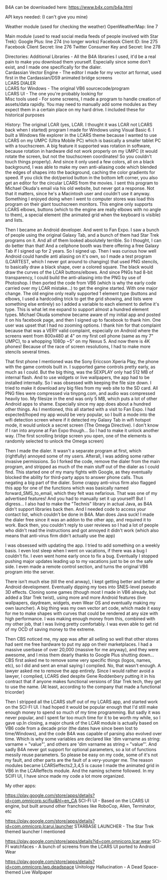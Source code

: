 B4A can be downloaded here:
https://www.b4x.com/b4a.html

API keys needed: (I can't give you mine)

Weather module (used for checking the weather)
OpenWeatherMap: line 7

Main module (used to read social media feeds of people involved with Star Trek):
Google Plus: line 274 (no longer works)
Facebook Client ID: line 275
Facebook Client Secret: line 276
Twitter Consumer Key and Secret: line 278

Directories:
Additional Libraries - All the B4A libraries I used, it'd be a real pain to make you download them yourself. Especially since some don't exist, and I made one specifically for the dialer.  
Cardassian Vector Engine - The editor I made for my vector art format, used first in the Cardassian/DS9 animated bridge screens  
LCARS DIALER  
LCARS for Windows - The original VB6 sourcecode/program  
LCARS UI - The one you're probably looking for  
Misc tools used - For some screens, I made a program to handle creation of assets/data rapidly. You may need to manually add some modules as they expect them in a certain place on my hard drive. I included these for historical purposes

History:
The original LCAR (yes, LCAR. I thought it was LCAR not LCARS back when I started) program I made for Windows using Visual Basic 6. I built a Windows file explorer in the LCARS theme because I wanted to use LCARS on my UMPC (Ultra Mobile PC) which is basically a smaller tablet PC with a touchscreen. A big feature it supported was rotation in software, because rotation in hardware did not work properly on my UMPC (it would rotate the screen, but not the touchscreen coordinates! So you couldn't touch things properly). And since it only used a few colors, all on a black background, I was able to make my own anti-aliasing code which blended the edges of shapes into the background, caching the color gradients for speed. If you click the dot/period button in the bottom left corner, you also get an editor for the circular LCARS from the movies. I sent this program to Michael Okuda's email via his old website, but never got a response. Not that it matters, since he's a Macintosh user and couldn't use it anyway. Something I enjoyed doing when I went to computer stores was load this program on their giant touchscreen monitors. This engine only supports LCARS elbows, buttons (which to the engine are really elbows with no angle to them), a special element (the animated grid when the keyboard is visible) and lists.

Then I became an Android developer. And went to Fan Expo. I saw a bunch of people using the original Galaxy Tab, and a bunch of them had Star Trek programs on it. And all of them looked absolutely terrible. So I thought, I can do better than that! And a cellphone booth was there offering a free Galaxy Tab if I signed up for 2 years. So I signed up. Then I was curious how well Android could handle anti aliasing on it's own, so I made a test program (LCARTEST, which I never got around to changing) that used PNG stencils, to basically draw a black shape, over a colored square. The black would draw the curves of the LCAR buttons/elbows. And since PNGs had 8-bit transparency, I could build the anti-aliasing into the PNG by use of Photoshop. I then ported the code from VB6 (which is why the early code carried over my LCAR mistake...) to get the engine started. With one major change. The old engine only really supported 1 element type (buttons and elbows, I used a hardcoding trick to get the grid showing, and lists were something else entirely) so I added a variable to each element to define it's type. This is what let me expand to support almost a hundred element types. Michael Okuda somehow became aware of my initial app and posted it on his facebook page, and then I signed up to facebook to thank him. One user was upset that I had no zooming options. I thank him for that complaint because that was a VERY valid complaint, especially on Android where the screens went from 800x480 at 4" on my first cell phone (same as my 7" UMPC), to a whopping 1080p ~5" on my Nexus 5. And now there is 4K phones! Because of the race of screen resolutions, I had to make more stencils several times. 

That first phone I mentioned was the Sony Ericcson Xperia Play, the phone with the game controls built in. I supported game controls pretty early, as much as I could. But the big thing, was the SEXPLAY only had 512 MB of internal flash. And to use widgets or live wallpapers, the app had to be installed internally. So I was obsessed with keeping the file size down. I tried to make it download any big files from my web site to the SD card. All PNG files were compressed via tinypng.com, and audio was compressed heavily too. My filesize in the end was only 5 MB, which puts a lot of other Android apps to shame. Especially since my app does about a hundred other things. As I mentioned, this all started with a visit to Fan Expo. I had expected/hoped my app would be very popular, so I built a mode into the wifi detection screen where if it detected my Galaxy Tab in wifi hotspot mode, it would unlock a secret screen (The Omega Directive). I don't know if I ran into anyone at Fan Expo though... So I had to make it unlock another way. (The first scrolling bridge screen you open, one of the elements is randomly selected to unlock the Omega screen)

Then I made the dialer. It wasn't a separate program at first, which (rightfully) annoyed some of my users. Afterall, I was adding some rather invasive permissions. So I forked the code, remove the dialer from the main program, and stripped as much of the main stuff out of the dialer as I could find. This started one of my many fights with Google, as they eventually blocked the ability for third-party apps to answer phone calls. Thus negating a big part of the dialer. Some crappy anti-virus firm also flagged this app for one of the functions which was basically named forward_SMS_to_email, which they felt was nefarious. That was one of my advertised features! And you had to manually set it up yourself! But I digress... I also had to make the "Technis" library in actual Java, as B4A didn't support libraries back then. And I needed code to access your contact list, which couldn't be done in B4A. Man does Java suck! I made the dialer free since it was an addon to the other app, and required it to work. Back then, you couldn't reply to user reviews so I had a lot of people who didn't read the instructions and got annoyed it didn't work (which also means that anti-virus firm didn't actually use the app)

I was obsessed with updating the app. I tried to add something on a weekly basis. I even lost sleep when I went on vacations, if there was a bug I couldn't fix. I even went home early once to fix a bug. Eventually I stopped pushing major updates leading up to my vacations just to be on the safe side. I even made a remote control section, and turns the original VB6 program into the server.

There isn't much else (till the end anway), I kept getting better and better at Android development. Eventually dipping my toes into SNES-level pseudo 3D effects. Cloning some games (though most I made in VB6 already, but added a Star Trek twist), using more and more Android features (live wallpapers, daydream, widgets, even Wear OS and eventually making my own launcher). A big thing was my own vector art code, which made it easy for me to make shapes with curves that could be rendered at any size with high performance. I was making enough money from this, combined with my other job, that I was living pretty comfortably. I was even able to get rid of my OCD of saving money to the extreme.

Then CBS noticed me, my app was after all selling so well that other stores had sent me free hardware to put my app on their marketplaces. I had a massive userbase of over 20,000 (massive for me anyway), and they were awesome, and I miss them dearly thanks to Google Plus shutting down... CBS first asked me to remove some very specific things (logos, names, etc), so I did and sent an email saying I complied. No, that wasn't enough. A lawyer asked me to remove the app entirely. Since I would rather avoid a lawyer, I complied, LCARS died despite Gene Roddenbery putting it in his contract that if anyone makes functional versions of Star Trek tech, they get to use the name. (At least, according to the company that made a functional tricorder)

Then I stripped all the LCARS stuff out of my LCARS app, and started work on the SCI-FI UI. I had hoped it would be popular enough that I'd still make enough money to spend so much of my time programming. But sadly it was never popular, and I spent far too much time for it to be worth my while, so I gave up.In closing, a major chunk of the LCAR module is actually based on VB6 code from a decade prior (the dates have since been lost to time/Windows), and the code B4A was capable of parsing also evolved over time. Which is why some variables are declared like 'dim varname as string: varname = "value"', and others are 'dim varname as string = "value"'. And sadly B4A never got support for optional parameters, so a lot of functions messily reuse parameters. So please be easy on my code, some of it's not my fault, and other parts are the fault of a very-younger me. The reason modules became LCARSeffects2,3,4,5 is cause I made the animated grid in VB6 in the LCAReffects module. And the naming scheme followed. In my SCIFI UI, I have since made my code a lot more organized.

My other apps:

https://play.google.com/store/apps/details?id=com.omnicorp.scifiui&hl=en_CA
SCI-FI UI - Based on the LCARS UI engine, but built around other franchises like RoboCop, Alien, Terminator, etc

https://play.google.com/store/apps/details?id=com.omnicorp.lcarui.launcher
STARBASE LAUNCHER - The Star Trek themed launcher I mentioned

https://play.google.com/store/apps/details?id=com.omnicorp.lcar.wear
SCI-FI watchfaces - A bunch of screens from the LCARS UI ported to Android Wear

https://play.google.com/store/apps/details?id=com.omnicorp.lwp.deadspace
Unitology Hallucination - A Dead Space-themed Live Wallpaper
